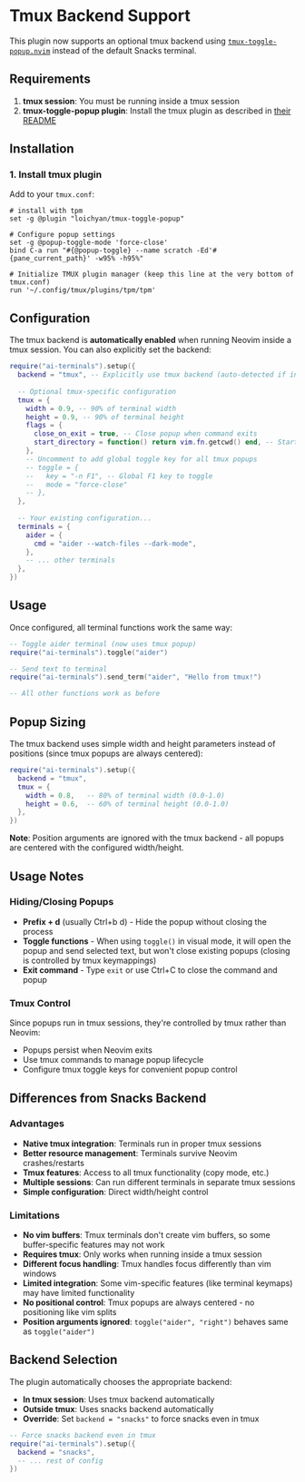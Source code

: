 # Tmux Backend Support

This plugin now supports an optional tmux backend using [`tmux-toggle-popup.nvim`](https://github.com/cenk1cenk2/tmux-toggle-popup.nvim) instead of the default Snacks terminal.

## Requirements

1. **tmux session**: You must be running inside a tmux session
2. **tmux-toggle-popup plugin**: Install the tmux plugin as described in [their README](https://github.com/loichyan/tmux-toggle-popup)

## Installation

### 1. Install tmux plugin

Add to your `tmux.conf`:

```tmux
# install with tpm
set -g @plugin "loichyan/tmux-toggle-popup"

# Configure popup settings
set -g @popup-toggle-mode 'force-close'
bind C-a run "#{@popup-toggle} --name scratch -Ed'#{pane_current_path}' -w95% -h95%"

# Initialize TMUX plugin manager (keep this line at the very bottom of tmux.conf)
run '~/.config/tmux/plugins/tpm/tpm'
```

## Configuration

The tmux backend is **automatically enabled** when running Neovim inside a tmux session. You can also explicitly set the backend:

```lua
require("ai-terminals").setup({
  backend = "tmux", -- Explicitly use tmux backend (auto-detected if in tmux)
  
  -- Optional tmux-specific configuration
  tmux = {
    width = 0.9, -- 90% of terminal width
    height = 0.9, -- 90% of terminal height
    flags = {
      close_on_exit = true, -- Close popup when command exits
      start_directory = function() return vim.fn.getcwd() end, -- Start in current working directory
    },
    -- Uncomment to add global toggle key for all tmux popups
    -- toggle = {
    --   key = "-n F1", -- Global F1 key to toggle
    --   mode = "force-close"
    -- },
  },
  
  -- Your existing configuration...
  terminals = {
    aider = {
      cmd = "aider --watch-files --dark-mode",
    },
    -- ... other terminals
  },
})
```

## Usage

Once configured, all terminal functions work the same way:

```lua
-- Toggle aider terminal (now uses tmux popup)
require("ai-terminals").toggle("aider")

-- Send text to terminal
require("ai-terminals").send_term("aider", "Hello from tmux!")

-- All other functions work as before
```

## Popup Sizing

The tmux backend uses simple width and height parameters instead of positions (since tmux popups are always centered):

```lua
require("ai-terminals").setup({
  backend = "tmux",
  tmux = {
    width = 0.8,   -- 80% of terminal width (0.0-1.0)
    height = 0.6,  -- 60% of terminal height (0.0-1.0)
  },
})
```

**Note**: Position arguments are ignored with the tmux backend - all popups are centered with the configured width/height.

## Usage Notes

### Hiding/Closing Popups
- **Prefix + d** (usually Ctrl+b d) - Hide the popup without closing the process
- **Toggle functions** - When using `toggle()` in visual mode, it will open the popup and send selected text, but won't close existing popups (closing is controlled by tmux keymappings)
- **Exit command** - Type `exit` or use Ctrl+C to close the command and popup

### Tmux Control
Since popups run in tmux sessions, they're controlled by tmux rather than Neovim:
- Popups persist when Neovim exits
- Use tmux commands to manage popup lifecycle
- Configure tmux toggle keys for convenient popup control

## Differences from Snacks Backend

### Advantages
- **Native tmux integration**: Terminals run in proper tmux sessions
- **Better resource management**: Terminals survive Neovim crashes/restarts
- **Tmux features**: Access to all tmux functionality (copy mode, etc.)
- **Multiple sessions**: Can run different terminals in separate tmux sessions
- **Simple configuration**: Direct width/height control

### Limitations
- **No vim buffers**: Tmux terminals don't create vim buffers, so some buffer-specific features may not work
- **Requires tmux**: Only works when running inside a tmux session
- **Different focus handling**: Tmux handles focus differently than vim windows
- **Limited integration**: Some vim-specific features (like terminal keymaps) may have limited functionality
- **No positional control**: Tmux popups are always centered - no positioning like vim splits
- **Position arguments ignored**: `toggle("aider", "right")` behaves same as `toggle("aider")`

## Backend Selection

The plugin automatically chooses the appropriate backend:

- **In tmux session**: Uses tmux backend automatically  
- **Outside tmux**: Uses snacks backend automatically
- **Override**: Set `backend = "snacks"` to force snacks even in tmux

```lua
-- Force snacks backend even in tmux
require("ai-terminals").setup({
  backend = "snacks",
  -- ... rest of config
})
```
